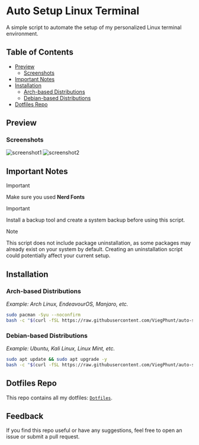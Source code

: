 # Auto Setup Linux Terminal
A simple script to automate the setup of my personalized Linux terminal environment.

## Table of Contents
- [Preview](#preview)
	- [Screenshots](#screenshots)
- [Important Notes](#important-notes)
- [Installation](#installation)
	- [Arch-based Distributions](#arch-based-distributions)
	- [Debian-based Distributions](#debian-based-distributions)
- [Dotfiles Repo](#dotfiles-repo)

## Preview
### Screenshots
![screenshot1](https://github.com/user-attachments/assets/feaef7fc-3464-41c7-a9b5-fd2883c4290e)
![screenshot2](https://github.com/user-attachments/assets/20f92535-983f-4f3d-9772-5f79ced80a54)

## Important Notes
> [!IMPORTANT]
> Make sure you used **Nerd Fonts**

> [!IMPORTANT]
> Install a backup tool and create a system backup before using this script.

> [!NOTE]
> This script does not include package uninstallation, as some packages may already exist on your system by default. Creating an uninstallation script could potentially affect your current setup.

## Installation
### Arch-based Distributions
*Example: Arch Linux, EndeavourOS, Manjaro, etc.*
``` bash
sudo pacman -Syu --noconfirm
bash -c "$(curl -fSL https://raw.githubusercontent.com/ViegPhunt/auto-setup-LT/main/arch.sh)"
```

### Debian-based Distributions
*Example: Ubuntu, Kali Linux, Linux Mint, etc.*
``` bash
sudo apt update && sudo apt upgrade -y
bash -c "$(curl -fSL https://raw.githubusercontent.com/ViegPhunt/auto-setup-LT/main/debian.sh)"
```

## Dotfiles Repo
This repo contains all my dotfiles: [`Dotfiles`](https://github.com/ViegPhunt/Dotfiles).

## Feedback
If you find this repo useful or have any suggestions, feel free to open an issue or submit a pull request.
